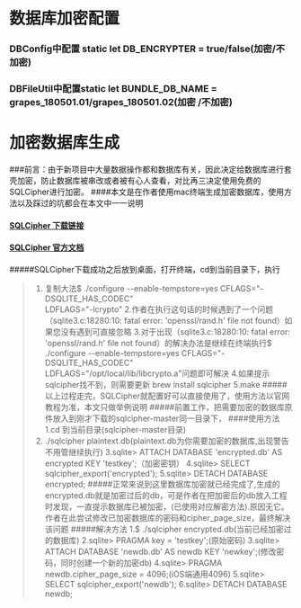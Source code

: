 #  数据库加密配置
### DBConfig中配置 static let DB_ENCRYPTER = true/false(加密/不加密)
### DBFileUtil中配置static let BUNDLE_DB_NAME = grapes_180501.01/grapes_180501.02(加密 /不加密)

#  加密数据库生成
###前言：由于新项目中大量数据操作都和数据库有关，因此决定给数据库进行套壳加密，防止数据库被串改或者被有心人查看，对比再三决定使用免费的SQLCipher进行加密。
####本文是在作者使用mac终端生成加密数据库，使用方法以及踩过的坑都会在本文中一一说明
#### [SQLCipher 下载链接](https://github.com/sqlcipher/sqlcipher)
#### [SQLCipher 官方文档](https://www.zetetic.net/sqlcipher/sqlcipher-api/#attach)
#####SQLCipher下载成功之后放到桌面，打开终端，cd到当前目录下，执行
>1. 复制大法$ ./configure --enable-tempstore=yes CFLAGS="-DSQLITE_HAS_CODEC" \
LDFLAGS="-lcrypto"
>2.作者在执行这句话的时候遇到了一个问题（sqlite3.c:18280:10: fatal error: 'openssl/rand.h' file not found）如果您没有遇到可直接忽略
>3.对于出现（sqlite3.c:18280:10: fatal error: 'openssl/rand.h' file not found）的解决办法是继续在终端执行$ ./configure --enable-tempstore=yes CFLAGS="-DSQLITE_HAS_CODEC" \
LDFLAGS="/opt/local/lib/libcrypto.a"问题即可解决
>4.如果提示sqlcipher找不到，则需要更新 brew install sqlcipher
>5.make
#####以上过程走完，SQLCipher就配置好可以直接使用了，使用方法以官网教程为准，本文只做举例说明
#####前置工作，把需要加密的数据库原件放入到刚才下载的sqlcipher-master同一目录下，
####使用方法
>1.cd 到当前目录(sqlcipher-master目录)
>2.    ./sqlcipher plaintext.db(plaintext.db为你需要加密的数据库,出现警告不用管继续执行)
>3.sqlite> ATTACH DATABASE 'encrypted.db' AS encrypted KEY 'testkey';（加密密钥）
>4.sqlite> SELECT sqlcipher_export('encrypted');
>5.sqlite> DETACH DATABASE encrypted;
#####正常来说到这里数据库加密就已经完成了,生成的encrypted.db就是加密过后的db，可是作者在把加密后的db放入工程时发现，一直提示数据库已被加密，(已使用对应解密方法).原因无它。作者在此尝试修改已加密数据库的密码和cipher_page_size，最终解决该问题
#####解决方法
>1.$ ./sqlcipher encrypted.db(当前已经加密过的数据库)
>2.sqlite> PRAGMA key = 'testkey';(原始密码)
>3.sqlite> ATTACH DATABASE 'newdb.db' AS newdb KEY 'newkey';(修改密码，同时创建一个新的加密db)
>4.sqlite> PRAGMA newdb.cipher_page_size = 4096;(iOS端通用4096)
>5.sqlite> SELECT sqlcipher_export('newdb');
>6.sqlite> DETACH DATABASE newdb;

